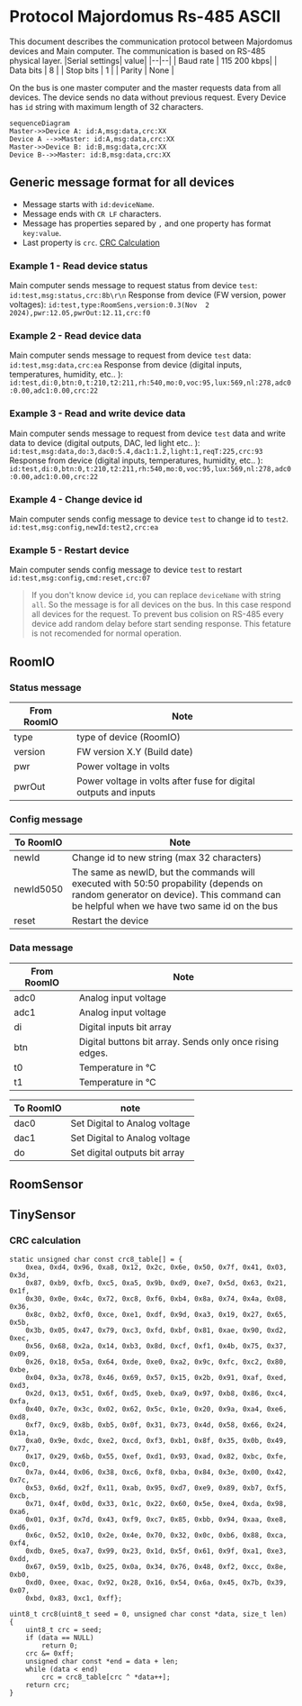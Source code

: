 
# Protocol Majordomus Rs-485 ASCII
This document describes the communication protocol between Majordomus devices and Main computer. The communication is based on RS-485 physical layer. 
|Serial settings| value|
|--|--|
| Baud rate | 115 200 kbps|
| Data bits | 8 |
| Stop bits | 1 |
| Parity | None |

On the bus is one master computer and the master requests data from all devices. The device sends no data without previous request.
Every Device has `id` string with maximum length of 32 characters.

```mermaid
sequenceDiagram
Master->>Device A: id:A,msg:data,crc:XX
Device A -->>Master: id:A,msg:data,crc:XX
Master->>Device B: id:B,msg:data,crc:XX
Device B-->>Master: id:B,msg:data,crc:XX
```

## Generic message format for all devices
- Message starts with `id:deviceName`. 
- Message ends with `CR LF` characters.
- Message has properties separed by `,` and one property has format `key:value`.
- Last property is `crc`. [CRC Calculation](#crc-calculation)

### Example 1 - Read device status
Main computer sends message to request status from device `test`:
 `id:test,msg:status,crc:8b\r\n`
 Response from device (FW version, power voltages):
`id:test,type:RoomSens,version:0.3(Nov  2 2024),pwr:12.05,pwrOut:12.11,crc:f0`

 ### Example 2 - Read device data
Main computer sends message to request from device `test` data:
 `id:test,msg:data,crc:ea`
 Response from device (digital inputs, temperatures, humidity, etc.. ):
`id:test,di:0,btn:0,t:210,t2:211,rh:540,mo:0,voc:95,lux:569,nl:278,adc0:0.00,adc1:0.00,crc:22`

 ### Example 3 - Read and write device data
Main computer sends message to request from device `test` data and write data to device (digital outputs, DAC, led light etc.. ):
 `id:test,msg:data,do:3,dac0:5.4,dac1:1.2,light:1,reqT:225,crc:93`
 Response from device (digital inputs, temperatures, humidity, etc.. ):
`id:test,di:0,btn:0,t:210,t2:211,rh:540,mo:0,voc:95,lux:569,nl:278,adc0:0.00,adc1:0.00,crc:22`

### Example 4 - Change device id
Main computer sends config message to device `test` to change id to `test2`.
 `id:test,msg:config,newId:test2,crc:ea`

### Example 5 - Restart device
Main computer sends config message to device `test` to restart
 `id:test,msg:config,cmd:reset,crc:07`

> If you don't know device `id`, you can replace `deviceName` with string `all`. So the message is for all devices on the bus. In this case respond all devices for the request. To prevent bus colision on RS-485 every device add random delay before start sending response. This fetature is not recomended for normal operation.

## RoomIO
### Status message
| From RoomIO| Note|
|--|--|
| type | type of device (RoomIO) |
| version | FW version X.Y (Build date) |
| pwr | Power voltage in volts |
| pwrOut | Power voltage in volts after fuse for digital outputs and inputs |
### Config message
| To RoomIO| Note|
|--|--|
| newId | Change id to new string (max 32 characters) |
| newId5050| The same as newID, but the commands will executed with 50:50 propability (depends on random generator on device). This command can be helpful when we have two same id on the bus|
| reset| Restart the device |

### Data message
| From RoomIO| Note|
|--|--|
| adc0  | Analog input voltage |
| adc1  | Analog input voltage |
| di  | Digital inputs bit array |
| btn | Digital buttons bit array. Sends only once rising edges. |
| t0| Temperature in °C |
| t1| Temperature in °C |

| To RoomIO| note|
|--|--|
| dac0 | Set Digital to Analog voltage |
| dac1 | Set Digital to Analog voltage |
| do | Set digital outputs bit array |

## RoomSensor

## TinySensor

### CRC calculation

    static unsigned char const crc8_table[] = {
	    0xea, 0xd4, 0x96, 0xa8, 0x12, 0x2c, 0x6e, 0x50, 0x7f, 0x41, 0x03, 0x3d,
	    0x87, 0xb9, 0xfb, 0xc5, 0xa5, 0x9b, 0xd9, 0xe7, 0x5d, 0x63, 0x21, 0x1f,
	    0x30, 0x0e, 0x4c, 0x72, 0xc8, 0xf6, 0xb4, 0x8a, 0x74, 0x4a, 0x08, 0x36,
	    0x8c, 0xb2, 0xf0, 0xce, 0xe1, 0xdf, 0x9d, 0xa3, 0x19, 0x27, 0x65, 0x5b,
	    0x3b, 0x05, 0x47, 0x79, 0xc3, 0xfd, 0xbf, 0x81, 0xae, 0x90, 0xd2, 0xec,
	    0x56, 0x68, 0x2a, 0x14, 0xb3, 0x8d, 0xcf, 0xf1, 0x4b, 0x75, 0x37, 0x09,
	    0x26, 0x18, 0x5a, 0x64, 0xde, 0xe0, 0xa2, 0x9c, 0xfc, 0xc2, 0x80, 0xbe,
	    0x04, 0x3a, 0x78, 0x46, 0x69, 0x57, 0x15, 0x2b, 0x91, 0xaf, 0xed, 0xd3,
	    0x2d, 0x13, 0x51, 0x6f, 0xd5, 0xeb, 0xa9, 0x97, 0xb8, 0x86, 0xc4, 0xfa,
	    0x40, 0x7e, 0x3c, 0x02, 0x62, 0x5c, 0x1e, 0x20, 0x9a, 0xa4, 0xe6, 0xd8,
	    0xf7, 0xc9, 0x8b, 0xb5, 0x0f, 0x31, 0x73, 0x4d, 0x58, 0x66, 0x24, 0x1a,
	    0xa0, 0x9e, 0xdc, 0xe2, 0xcd, 0xf3, 0xb1, 0x8f, 0x35, 0x0b, 0x49, 0x77,
	    0x17, 0x29, 0x6b, 0x55, 0xef, 0xd1, 0x93, 0xad, 0x82, 0xbc, 0xfe, 0xc0,
	    0x7a, 0x44, 0x06, 0x38, 0xc6, 0xf8, 0xba, 0x84, 0x3e, 0x00, 0x42, 0x7c,
	    0x53, 0x6d, 0x2f, 0x11, 0xab, 0x95, 0xd7, 0xe9, 0x89, 0xb7, 0xf5, 0xcb,
	    0x71, 0x4f, 0x0d, 0x33, 0x1c, 0x22, 0x60, 0x5e, 0xe4, 0xda, 0x98, 0xa6,
	    0x01, 0x3f, 0x7d, 0x43, 0xf9, 0xc7, 0x85, 0xbb, 0x94, 0xaa, 0xe8, 0xd6,
	    0x6c, 0x52, 0x10, 0x2e, 0x4e, 0x70, 0x32, 0x0c, 0xb6, 0x88, 0xca, 0xf4,
	    0xdb, 0xe5, 0xa7, 0x99, 0x23, 0x1d, 0x5f, 0x61, 0x9f, 0xa1, 0xe3, 0xdd,
	    0x67, 0x59, 0x1b, 0x25, 0x0a, 0x34, 0x76, 0x48, 0xf2, 0xcc, 0x8e, 0xb0,
	    0xd0, 0xee, 0xac, 0x92, 0x28, 0x16, 0x54, 0x6a, 0x45, 0x7b, 0x39, 0x07,
	    0xbd, 0x83, 0xc1, 0xff};
	    
	uint8_t crc8(uint8_t seed = 0, unsigned char const *data, size_t len)
	{
		uint8_t crc = seed;
		if (data == NULL)
	        return 0;
	    crc &= 0xff;
	    unsigned char const *end = data + len;
	    while (data < end)
	        crc = crc8_table[crc ^ *data++];
	    return crc;
	}

